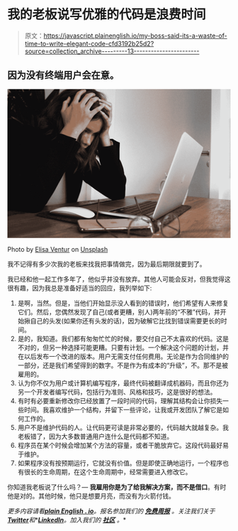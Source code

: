 # 我的老板说写优雅的代码是浪费时间

> 原文：<https://javascript.plainenglish.io/my-boss-said-its-a-waste-of-time-to-write-elegant-code-cfd3192b25d2?source=collection_archive---------13----------------------->

## 因为没有终端用户会在意。

![](img/e3c53e9297f8557f62993f8c21b33953.png)

Photo by [Elisa Ventur](https://unsplash.com/@elisa_ventur?utm_source=medium&utm_medium=referral) on [Unsplash](https://unsplash.com?utm_source=medium&utm_medium=referral)

我不记得有多少次我的老板来找我把事情做完，因为最后期限就要到了。

我已经和他一起工作多年了，他似乎并没有放弃。其他人可能会反对，但我觉得这很有趣，因为我总是准备好适当的回应，我列举如下:

1.  是啊，当然。但是，当他们开始显示没人看到的错误时，他们希望有人来修复它们。然后，您偶然发现了自己(或者更糟，别人)两年前的“不雅”代码，并开始揪自己的头发(如果你还有头发的话)，因为破解它比找到错误需要更长的时间。
2.  是的，我知道。我们都有匆匆忙忙的时候，要交付自己不太喜欢的代码。这是不对的，但另一种选择可能更糟。只要有计划。一个解决这个问题的计划，并在以后发布一个改进的版本。用户无需支付任何费用。无论是作为合同维护的一部分，还是我们希望得到的数字。不是作为有成本的“升级”，不。那不是被雇用的。
3.  认为你不仅为用户或计算机编写程序，最终代码被翻译成机器码，而且你还为另一个开发者编写代码，包括行为准则、风格和技巧，这是很好的想法。
4.  有时有必要重新修改你已经放置了一段时间的代码，理解其结构会让你损失一些时间。我喜欢维护一个结构，并留下一些评论，让我或开发团队了解它是如何工作的。
5.  用户不是维护代码的人。让代码更可读是非常必要的，代码越大就越复杂。我老板错了，因为大多数普通用户连什么是代码都不知道。
6.  程序员在某个时候会增加某个方法的容量，或者干脆放弃它。这段代码最好易于维护。
7.  如果程序没有按预期运行，它就没有价值。但是即使正确地运行，一个程序也有很长的生命周期，在这个生命周期中，经常需要进入修改它。

你知道我老板说了什么吗？— **我雇用你是为了给我解决方案，而不是借口**。有时他是对的。其他时候，他只是想要月亮，而没有为火箭付钱。

*更多内容请看*[***plain English . io***](https://plainenglish.io/)*。报名参加我们的* [***免费周报***](http://newsletter.plainenglish.io/) *。关注我们关于*[***Twitter***](https://twitter.com/inPlainEngHQ)*和**[***LinkedIn***](https://www.linkedin.com/company/inplainenglish/)*。加入我们的* [***社区***](https://discord.gg/GtDtUAvyhW) *。**